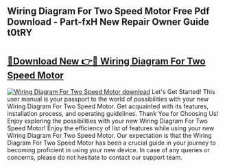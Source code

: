 ## Wiring Diagram For Two Speed Motor Free Pdf Download - Part-fxH New Repair Owner Guide t0tRY

# <h2><a href="http://dflc0hc.blite.top/?on=Wiring+Diagram+For+Two+Speed+Motor">🔗Download New 👉🔴 Wiring Diagram For Two Speed Motor</a></h2>

[![Wiring Diagram For Two Speed Motor download](https://i.imgur.com/lujVjoI.png)](http://dflc0hc.blite.top/?on=Wiring+Diagram+For+Two+Speed+Motor)
Let's Get Started! This user manual is your passport to the world of possibilities with your new Wiring Diagram For Two Speed Motor. Get acquainted with its features, installation process, and operating guidelines. Thank You for Choosing Us! Enjoy exploring the possibilities with your new Wiring Diagram For Two Speed Motor! Enjoy the efficiency of list of features while using your new Wiring Diagram For Two Speed Motor. Our expectation is that the Wiring Diagram For Two Speed Motor has been a crucial guide in your journey to becoming proficient in using your new device. In case of any queries or concerns, please do not hesitate to contact our support team.
